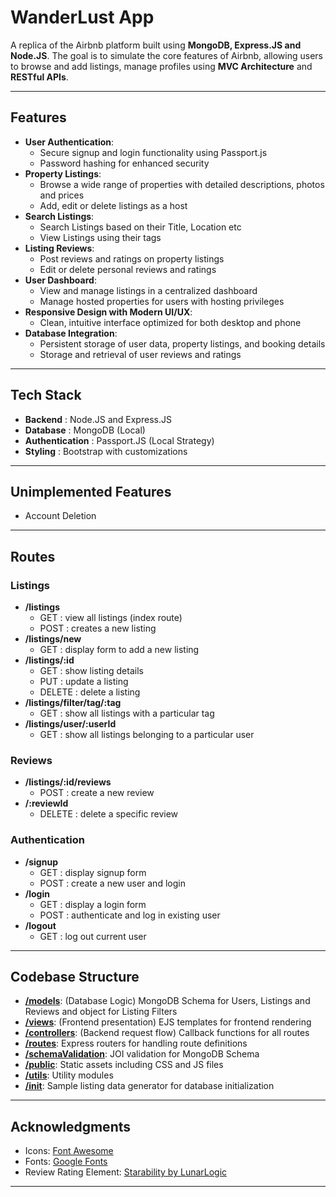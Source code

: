 # WanderLust App

A replica of the Airbnb platform built using **MongoDB, Express.JS and Node.JS**. The goal is to simulate the core features of Airbnb, allowing users to browse and add listings, manage profiles using **MVC Architecture** and **RESTful APIs**.

---

## Features
- **User Authentication**:
  - Secure signup and login functionality using Passport.js
  - Password hashing for enhanced security
- **Property Listings**: 
  - Browse a wide range of properties with detailed descriptions, photos and prices
  - Add, edit or delete listings as a host
- **Search Listings**:
  - Search Listings based on their Title, Location etc
  - View Listings using their tags
- **Listing Reviews**:
  - Post reviews and ratings on property listings
  - Edit or delete personal reviews and ratings
- **User Dashboard**:
  - View and manage listings in a centralized dashboard
  - Manage hosted properties for users with hosting privileges
- **Responsive Design with Modern UI/UX**:
  - Clean, intuitive interface optimized for both desktop and phone
- **Database Integration**:
  - Persistent storage of user data, property listings, and booking details
  - Storage and retrieval of user reviews and ratings

---

## Tech Stack
- **Backend**        : Node.JS and Express.JS
- **Database**       : MongoDB (Local)
- **Authentication** : Passport.JS (Local Strategy)
- **Styling**        : Bootstrap with customizations

---

## Unimplemented Features
- Account Deletion

---

## Routes
### Listings
- **/listings**
  - GET : view all listings (index route)
  - POST : creates a new listing
- **/listings/new**
  - GET : display form to add a new listing
- **/listings/:id**
  - GET : show listing details
  - PUT : update a listing
  - DELETE : delete a listing
- **/listings/filter/tag/:tag**
  - GET : show all listings with a particular tag
- **/listings/user/:userId**
  - GET : show all listings belonging to a particular user
### Reviews
- **/listings/:id/reviews**
  - POST : create a new review
- **/:reviewId**
  - DELETE : delete a specific review
### Authentication
- **/signup**
  - GET : display signup form
  - POST : create a new user and login
- **/login**
  - GET : display a login form
  - POST : authenticate and log in existing user
- **/logout**
  - GET : log out current user

---

## Codebase Structure
- [**/models**](./models): (Database Logic) MongoDB Schema for Users, Listings and Reviews and object for Listing Filters
- [**/views**](./views): (Frontend presentation) EJS templates for frontend rendering 
- [**/controllers**](./controllers): (Backend request flow) Callback functions for all routes
- [**/routes**](./routes): Express routers for handling route definitions
- [**/schemaValidation**](./schemaValidation): JOI validation for MongoDB Schema
- [**/public**](./public): Static assets including CSS and JS files
- [**/utils**](./utils): Utility modules
- [**/init**](./init): Sample listing data generator for database initialization

---

## Acknowledgments
- Icons: [Font Awesome](https://fontawesome.com/)
- Fonts: [Google Fonts](https://fonts.google.com/)
- Review Rating Element: [Starability by LunarLogic](https://github.com/LunarLogic/starability/tree/master)

---
